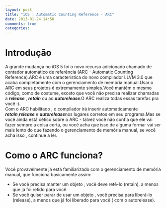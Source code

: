 ```yaml
---
layout: post
title: "iOS : Automatic Counting Reference - ARC"
date: 2013-01-24 14:58
comments: true
categories: 
---
```


Introdução
=============

A grande mudança no iOS 5 foi o novo recurso adicionado  chamado de contador automático de referência (ARC - Automatic Counting Reference).ARC é uma característica do novo compilador LLVM 3.0 que acaba completamente com  o gerenciamento  de memória manual.Usar o ARC em seus projetos é extremamente simples.Você mantém o mesmo código, como de costume, exceto que você não precisa realizar chamadas a ***release*** , ***retain*** ou ao ***autorelease***.O ARC realiza todas essas tarefas pra você :).  
Com o ARC habilitado , o compilador irá inserir automaticamente ***retain***,***release*** e ***autorelease***nos lugares corretos em seu programa.Mas se você ainda está cético  sobre o ARC - talvez você não confia  que ele vai fazer sempre a coisa certa, ou você acha que isso de alguma formar vai ser mais lento do que fazendo o gerenciamento de memória manual, se você acha isso , continue a ler.

Como o ARC funciona?
=============

Você provavelmente já está familiarizado com o gerenciamento de memória manual, que funciona basicamente assim:  

*   Se você precisa manter um objeto , você deve retê-lo (retain), a menos que já foi retido para você.
*   Se você quiser parar de usar um objeto , você precisa para liberá-lo (release), a menos que já foi liberado para você ( com o autorelease).
